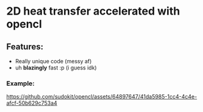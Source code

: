 # 2D heat transfer accelerated with opencl
## Features:
- Really unique code (messy af)
- uh **blazingly** fast :p (i guess idk)
### Example:
https://github.com/sudokit/opencl/assets/64897647/41da5985-1cc4-4c4e-afcf-50b629c753a4

